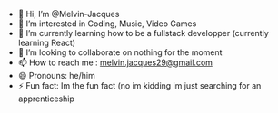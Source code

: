 - 👋 Hi, I’m @Melvin-Jacques
- 👀 I’m interested in Coding, Music, Video Games
- 🌱 I’m currently learning how to be a fullstack developper (currently learning React)
- 💞️ I’m looking to collaborate on nothing for the moment
- 📫 How to reach me : melvin.jacques29@gmail.com
- 😄 Pronouns: he/him
- ⚡ Fun fact: Im the fun fact (no im kidding im just searching for an apprenticeship

<!---
Melvin-Jacques/Melvin-Jacques is a ✨ special ✨ repository because its `README.md` (this file) appears on your GitHub profile.
You can click the Preview link to take a look at your changes.
--->
